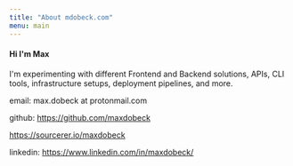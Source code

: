 ```yaml
---
title: "About mdobeck.com"
menu: main 
---
```



#### Hi I'm Max 

I'm experimenting with different Frontend and Backend solutions, APIs, CLI tools, infrastructure setups, deployment pipelines, and more. 

email: max.dobeck at protonmail.com

github: https://github.com/maxdobeck

https://sourcerer.io/maxdobeck

linkedin: https://www.linkedin.com/in/maxdobeck/

